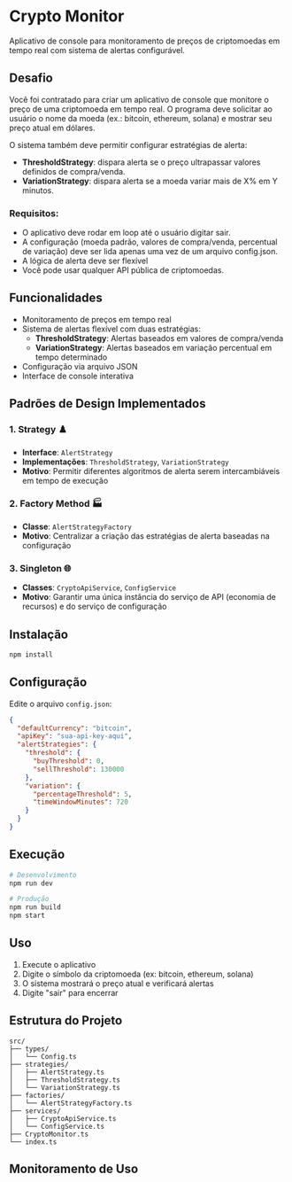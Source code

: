 # Crypto Monitor

Aplicativo de console para monitoramento de preços de criptomoedas em tempo real com sistema de alertas configurável.

## Desafio

Você foi contratado para criar um aplicativo de console que monitore o preço de uma criptomoeda em tempo real.
O programa deve solicitar ao usuário o nome da moeda (ex.: bitcoin, ethereum, solana) e mostrar seu preço atual em dólares.

O sistema também deve permitir configurar estratégias de alerta:

- **ThresholdStrategy**: dispara alerta se o preço ultrapassar valores definidos de compra/venda.
- **VariationStrategy**: dispara alerta se a moeda variar mais de X% em Y minutos.

### Requisitos:

- O aplicativo deve rodar em loop até o usuário digitar sair.
- A configuração (moeda padrão, valores de compra/venda, percentual de variação) deve ser lida apenas uma vez de um arquivo config.json.
- A lógica de alerta deve ser flexível
- Você pode usar qualquer API pública de criptomoedas.

## Funcionalidades

- Monitoramento de preços em tempo real
- Sistema de alertas flexível com duas estratégias:
  - **ThresholdStrategy**: Alertas baseados em valores de compra/venda
  - **VariationStrategy**: Alertas baseados em variação percentual em tempo determinado
- Configuração via arquivo JSON
- Interface de console interativa

## Padrões de Design Implementados

### 1. Strategy ♟️

- **Interface**: `AlertStrategy`
- **Implementações**: `ThresholdStrategy`, `VariationStrategy`
- **Motivo**: Permitir diferentes algoritmos de alerta serem intercambiáveis em tempo de execução

### 2. Factory Method 🏭

- **Classe**: `AlertStrategyFactory`
- **Motivo**: Centralizar a criação das estratégias de alerta baseadas na configuração

### 3. Singleton 🌐

- **Classes**: `CryptoApiService`, `ConfigService`
- **Motivo**: Garantir uma única instância do serviço de API (economia de recursos) e do serviço de configuração

## Instalação

```bash
npm install
```

## Configuração

Edite o arquivo `config.json`:

```json
{
  "defaultCurrency": "bitcoin",
  "apiKey": "sua-api-key-aqui",
  "alertStrategies": {
    "threshold": {
      "buyThreshold": 0,
      "sellThreshold": 130000
    },
    "variation": {
      "percentageThreshold": 5,
      "timeWindowMinutes": 720
    }
  }
}
```

## Execução

```bash
# Desenvolvimento
npm run dev

# Produção
npm run build
npm start
```

## Uso

1. Execute o aplicativo
2. Digite o símbolo da criptomoeda (ex: bitcoin, ethereum, solana)
3. O sistema mostrará o preço atual e verificará alertas
4. Digite "sair" para encerrar

## Estrutura do Projeto

```
src/
├── types/
│   └── Config.ts
├── strategies/
│   ├── AlertStrategy.ts
│   ├── ThresholdStrategy.ts
│   └── VariationStrategy.ts
├── factories/
│   └── AlertStrategyFactory.ts
├── services/
│   ├── CryptoApiService.ts
│   └── ConfigService.ts
├── CryptoMonitor.ts
└── index.ts
```

## Monitoramento de Uso
